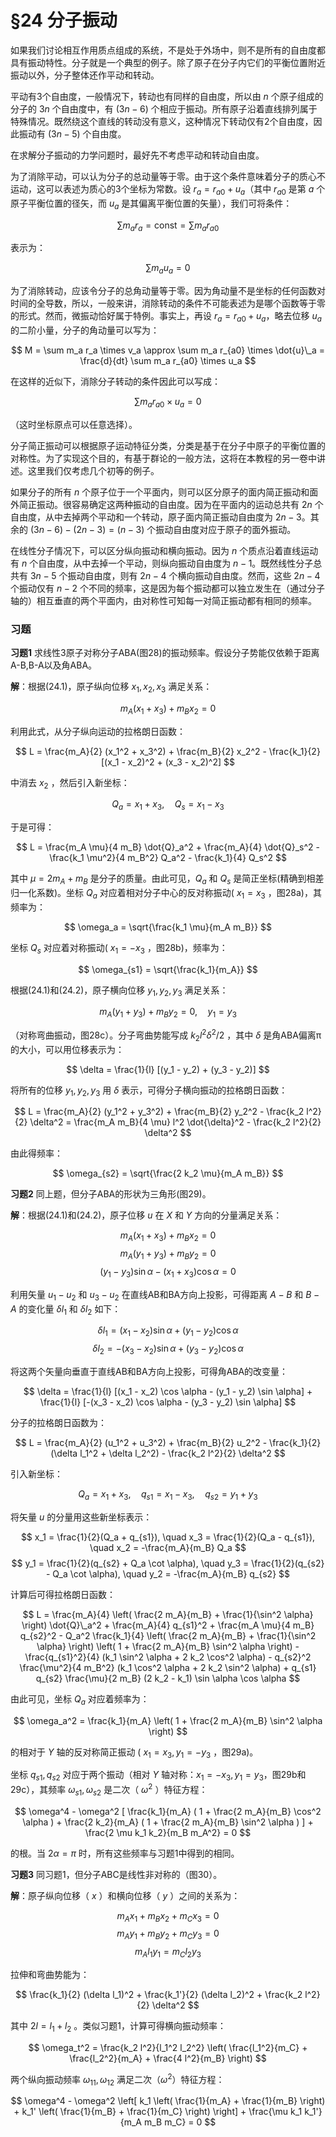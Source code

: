 # §24 分子振动

如果我们讨论相互作用质点组成的系统，不是处于外场中，则不是所有的自由度都具有振动特性。分子就是一个典型的例子。除了原子在分子内它们的平衡位置附近振动以外，分子整体还作平动和转动。

平动有3个自由度，一般情况下，转动也有同样的自由度，所以由 $n$ 个原子组成的分子的 $3n$ 个自由度中，有 $(3n-6)$ 个相应于振动。所有原子沿着直线排列属于特殊情况。既然绕这个直线的转动没有意义，这种情况下转动仅有2个自由度，因此振动有 $(3n-5)$ 个自由度。

在求解分子振动的力学问题时，最好先不考虑平动和转动自由度。

为了消除平动，可以认为分子的总动量等于零。由于这个条件意味着分子的质心不运动，这可以表述为质心的3个坐标为常数。设 $r_a = r_{a0} + u_a$（其中 $r_{a0}$ 是第 $a$ 个原子平衡位置的径矢，而 $u_a$ 是其偏离平衡位置的矢量），我们可将条件：

 $$ \sum m_a r_a = \text{const} = \sum m_a r_{a0}   $$

表示为：

 $$ \sum m_a u_a = 0 \tag{24.1}   $$

为了消除转动，应该令分子的总角动量等于零。因为角动量不是坐标的任何函数对时间的全导数，所以，一般来讲，消除转动的条件不可能表述为是哪个函数等于零的形式。然而，微振动恰好属于特例。事实上，再设 $r_a = r_{a0} + u_a$，略去位移 $u_a$ 的二阶小量，分子的角动量可以写为：

 $$ M = \sum m_a r_a \times v_a \approx \sum m_a r_{a0} \times \dot{u}\_a = \frac{d}{dt} \sum m_a r_{a0} \times u_a  $$ 

在这样的近似下，消除分子转动的条件因此可以写成：

 $$ \sum m_a r_{a0} \times u_a = 0 \tag{24.2}   $$

（这时坐标原点可以任意选择）。

分子简正振动可以根据原子运动特征分类，分类是基于在分子中原子的平衡位置的对称性。为了实现这个目的，有基于群论的一般方法，这将在本教程的另一卷中讲述。这里我们仅考虑几个初等的例子。

如果分子的所有 $n$ 个原子位于一个平面内，则可以区分原子的面内简正振动和面外简正振动。很容易确定这两种振动的自由度。因为在平面内的运动总共有 $2n$ 个自由度，从中去掉两个平动和一个转动，原子面内简正振动自由度为 $2n-3$。其余的 $(3n-6)-(2n-3)=(n-3)$ 个振动自由度对应于原子的面外振动。

在线性分子情况下，可以区分纵向振动和横向振动。因为 $n$ 个质点沿着直线运动有 $n$ 个自由度，从中去掉一个平动，则纵向振动自由度为 $n-1$。既然线性分子总共有 $3n-5$ 个振动自由度，则有 $2n-4$ 个横向振动自由度。然而，这些 $2n-4$ 个振动仅有 $n-2$ 个不同的频率，这是因为每个振动都可以独立发生在（通过分子轴的）相互垂直的两个平面内，由对称性可知每一对简正振动都有相同的频率。

### 习题

**习题1** 求线性3原子对称分子ABA(图28)的振动频率。假设分子势能仅依赖于距离A-B,B-A以及角ABA。

**解**：根据(24.1)，原子纵向位移 $x_1, x_2, x_3$ 满足关系：

 $$ m_A (x_1 + x_3) + m_B x_2 = 0  $$ 

利用此式，从分子纵向运动的拉格朗日函数：

 $$ L = \frac{m_A}{2} (x_1^2 + x_3^2) + \frac{m_B}{2} x_2^2 - \frac{k_1}{2} [(x_1 - x_2)^2 + (x_3 - x_2)^2]   $$

中消去 $x_2$ ，然后引入新坐标：

 $$ Q_a = x_1 + x_3, \quad Q_s = x_1 - x_3   $$

于是可得：

 $$ L = \frac{m_A \mu}{4 m_B} \dot{Q}_a^2 + \frac{m_A}{4} \dot{Q}_s^2 - \frac{k_1 \mu^2}{4 m_B^2} Q_a^2 - \frac{k_1}{4} Q_s^2   $$

其中 $\mu = 2 m_A + m_B$ 是分子的质量。由此可见，$Q_a$ 和 $Q_s$ 是简正坐标(精确到相差归一化系数)。坐标 $Q_a$ 对应着相对分子中心的反对称振动( $x_1 = x_3$ ，图28a)，其频率为：

 $$ \omega_a = \sqrt{\frac{k_1 \mu}{m_A m_B}}  $$ 

坐标 $Q_s$ 对应着对称振动( $x_1 = -x_3$ ，图28b)，频率为：

 $$ \omega_{s1} = \sqrt{\frac{k_1}{m_A}}   $$

根据(24.1)和(24.2)，原子横向位移 $y_1, y_2, y_3$ 满足关系：

 $$ m_A (y_1 + y_3) + m_B y_2 = 0, \quad y_1 = y_3   $$

（对称弯曲振动，图28c）。分子弯曲势能写成 $k_2 l^2 \delta^2 / 2$ ，其中 $\delta$ 是角ABA偏离π的大小，可以用位移表示为：

 $$ \delta = \frac{1}{l} [(y_1 - y_2) + (y_3 - y_2)]   $$

将所有的位移 $y_1, y_2, y_3$ 用 $\delta$ 表示，可得分子横向振动的拉格朗日函数：

$$  L = \frac{m_A}{2} (y_1^2 + y_3^2) + \frac{m_B}{2} y_2^2 - \frac{k_2 l^2}{2} \delta^2 = \frac{m_A m_B}{4 \mu} l^2 \dot{\delta}^2 - \frac{k_2 l^2}{2} \delta^2   $$

由此得频率：

 $$ \omega_{s2} = \sqrt{\frac{2 k_2 \mu}{m_A m_B}}   $$

**习题2** 同上题，但分子ABA的形状为三角形(图29)。

**解**：根据(24.1)和(24.2)，原子位移 $u$ 在 $X$ 和 $Y$ 方向的分量满足关系：

 $$ m_A (x_1 + x_3) + m_B x_2 = 0   $$
 $$ m_A (y_1 + y_3) + m_B y_2 = 0   $$
 $$ (y_1 - y_3) \sin \alpha - (x_1 + x_3) \cos \alpha = 0   $$

利用矢量 $u_1 - u_2$ 和 $u_3 - u_2$ 在直线AB和BA方向上投影，可得距离 $A-B$ 和 $B-A$ 的变化量 $\delta l_1$ 和 $\delta l_2$ 如下：

 $$ \delta l_1 = (x_1 - x_2) \sin \alpha + (y_1 - y_2) \cos \alpha   $$
 $$ \delta l_2 = - (x_3 - x_2) \sin \alpha + (y_3 - y_2) \cos \alpha   $$

将这两个矢量向垂直于直线AB和BA方向上投影，可得角ABA的改变量：

 $$ \delta = \frac{1}{l} [(x_1 - x_2) \cos \alpha - (y_1 - y_2) \sin \alpha] + \frac{1}{l} [-(x_3 - x_2) \cos \alpha - (y_3 - y_2) \sin \alpha]   $$

分子的拉格朗日函数为：

 $$ L = \frac{m_A}{2} (u_1^2 + u_3^2) + \frac{m_B}{2} u_2^2 - \frac{k_1}{2} (\delta l_1^2 + \delta l_2^2) - \frac{k_2 l^2}{2} \delta^2   $$

引入新坐标：

$$  Q_a = x_1 + x_3, \quad q_{s1} = x_1 - x_3, \quad q_{s2} = y_1 + y_3   $$

将矢量 $u$ 的分量用这些新坐标表示：

 $$ x_1 = \frac{1}{2}(Q_a + q_{s1}), \quad x_3 = \frac{1}{2}(Q_a - q_{s1}), \quad x_2 = -\frac{m_A}{m_B} Q_a   $$
 $$ y_1 = \frac{1}{2}(q_{s2} + Q_a \cot \alpha), \quad y_3 = \frac{1}{2}(q_{s2} - Q_a \cot \alpha), \quad y_2 = -\frac{m_A}{m_B} q_{s2}   $$

计算后可得拉格朗日函数：

 $$ L = \frac{m_A}{4} \left( \frac{2 m_A}{m_B} + \frac{1}{\sin^2 \alpha} \right) \dot{Q}\_a^2 + \frac{m_A}{4} q_{s1}^2 + \frac{m_A \mu}{4 m_B} q_{s2}^2 -   
  Q_a^2 \frac{k_1}{4} \left( \frac{2 m_A}{m_B} + \frac{1}{\sin^2 \alpha} \right) \left( 1 + \frac{2 m_A}{m_B} \sin^2 \alpha \right) - \frac{q_{s1}^2}{4} (k_1 \sin^2 \alpha + 2 k_2 \cos^2 \alpha) -   
  q_{s2}^2 \frac{\mu^2}{4 m_B^2} (k_1 \cos^2 \alpha + 2 k_2 \sin^2 \alpha) + q_{s1} q_{s2} \frac{\mu}{2 m_B} (2 k_2 - k_1) \sin \alpha \cos \alpha   $$

由此可见，坐标 $Q_a$ 对应着频率为：

 $$ \omega_a^2 = \frac{k_1}{m_A} \left( 1 + \frac{2 m_A}{m_B} \sin^2 \alpha \right)   $$

的相对于 $Y$ 轴的反对称简正振动 ( $x_1 = x_3, y_1 = -y_3$ ，图29a)。

坐标 $q_{s1}, q_{s2}$ 对应于两个振动（相对 $Y$ 轴对称：$x_1 = -x_3, y_1 = y_3$，图29b和29c），其频率 $\omega_{s1}, \omega_{s2}$ 是二次（ $\omega^2$ ）特征方程：

 $$ \omega^4 - \omega^2 [ \frac{k_1}{m_A} ( 1 + \frac{2 m_A}{m_B} \cos^2 \alpha ) + \frac{2 k_2}{m_A} ( 1 + \frac{2 m_A}{m_B} \sin^2 \alpha ) ] + \frac{2 \mu k_1 k_2}{m_B m_A^2} = 0   $$

的根。当 $2 \alpha = \pi$ 时，所有这些频率与习题1中得到的相同。

**习题3** 同习题1，但分子ABC是线性非对称的（图30）。

**解**：原子纵向位移（ $x$ ）和横向位移（ $y$ ）之间的关系为：

 $$ m_A x_1 + m_B x_2 + m_C x_3 = 0   $$
 $$ m_A y_1 + m_B y_2 + m_C y_3 = 0   $$
 $$ m_A l_1 y_1 = m_C l_2 y_3   $$

拉伸和弯曲势能为：

 $$ \frac{k_1}{2} (\delta l_1)^2 + \frac{k_1'}{2} (\delta l_2)^2 + \frac{k_2 l^2}{2} \delta^2   $$

其中 $2 l = l_1 + l_2$ 。类似习题1，计算可得横向振动频率：

 $$ \omega_t^2 = \frac{k_2 l^2}{l_1^2 l_2^2} \left( \frac{l_1^2}{m_C} + \frac{l_2^2}{m_A} + \frac{4 l^2}{m_B} \right)  $$ 

两个纵向振动频率 $\omega_{11}, \omega_{12}$ 满足二次（$\omega^2$）特征方程：

 $$ \omega^4 - \omega^2 \left[ k_1 \left( \frac{1}{m_A} + \frac{1}{m_B} \right) + k_1' \left( \frac{1}{m_B} + \frac{1}{m_C} \right) \right] + \frac{\mu k_1 k_1'}{m_A m_B m_C} = 0   $$
